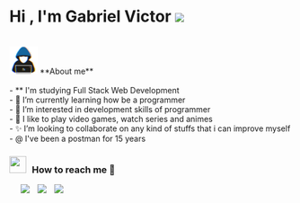<h1 align="left"><b>Hi , I'm Gabriel Victor </b><img src="https://media.giphy.com/media/hvRJCLFzcasrR4ia7z/giphy.gif" width="35"></h1>
<br>
<picture><img src = "https://github.com/0xAbdulKhalid/0xAbdulKhalid/raw/main/assets/mdImages/about_me.gif" width = 50px></picture> **About me** <br><br>
- **  I'm studying Full Stack Web Development <br>
- 🌱 I’m currently learning how be a programmer <br>
- 👀 I’m interested in development skills of programmer <br>
- 💞️ I like to play video games, watch series and animes <br>
- ✨ I’m looking to collaborate on any kind of stuffs that i can improve myself <br>
-  @  I've been a postman for 15 years <br>
<h3 align="left" > <img src="https://media.giphy.com/media/iY8CRBdQXODJSCERIr/giphy.gif" width="30" height="30" style="margin-right: 10px;">How to reach me 🤝 </h3>

<p align="left">

 <div align="left"  class="icons-social" style="margin-left: 10px;">
        <a style="margin-left: 10px; target="_blank" href="https://www.linkedin.com/in/gabriel-victor-silva-6ab8b413a/">
			<img src="https://img.icons8.com/doodle/40/000000/linkedin--v2.png"></a>
      <a style="margin-left: 10px; target="_blank" href="https://www.instagram.com/gabriel86victor/">
			<img src="https://img.icons8.com/doodle/40/000000/instagram-new--v2.png"></a>
		<a style="margin-left: 10px; target="_blank" href="https://twitter.com/Gabriel69285586">
			<img src="https://img.icons8.com/doodle/1x/twitter-squared--v2.png" ></a>
		</div>
</p>
<!---
GGrowDever/GGrowDever is a ✨ special ✨ repository because its `README.md` (this file) appears on your GitHub profile.
You can click the Preview link to take a look at your changes.
--->
